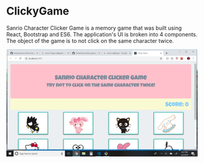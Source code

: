 # ClickyGame

Sanrio Character Clicker Game is a memory game that was built using React, Bootstrap and ES6.  The application's UI is broken into 4 components.  The object of the game is to not click on the same character twice.

![image](clicky-game/src/images/sanrio.png)
